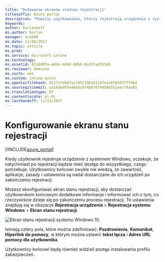 ```yaml
---
title: "Dodawanie ekranów statusu rejestracji"
titlesuffix: Azure portal
description: "Powitaj użytkowników, którzy rejestrują urządzenia z systemem Windows 10."
keywords: 
author: barlanmsft
ms.author: barlan
manager: arob98
ms.date: 11/08/2017
ms.topic: article
ms.prod: 
ms.service: microsoft-intune
ms.technology: 
ms.assetid: 8518d8fa-a0de-449d-89b6-8a33fad7b3eb
ms.reviewer: damionw
ms.suite: ems
ms.custom: intune-azure
ms.openlocfilehash: 01171fe0d7ac245233616134fea36f830ff7f4bd
ms.sourcegitcommit: ca10ab40fe40e5c9f4b6f6f4950b551eecf4aa03
ms.translationtype: HT
ms.contentlocale: pl-PL
ms.lasthandoff: 11/13/2017
---
```

# <a name="set-up-an-enrollment-status-screen"></a>Konfigurowanie ekranu stanu rejestracji

[!INCLUDE[azure_portal](./includes/azure_portal.md)]

Kiedy użytkownik rejestruje urządzenie z systemem Windows, oczekuje, że natychmiast po rejestracji będzie mieć dostęp do wszystkiego, czego potrzebuje. Użytkownicy końcowi zwykle nie wiedzą, że zawartość, aplikacje, zasady i ustawienia są nadal dostarczane do ich urządzeń po zakończeniu rejestracji.

Możesz skonfigurować ekran stanu rejestracji, aby dostarczać użytkownikom końcowym dodatkowe informacje i informować ich o tym, co rzeczywiście dzieje się po zakończeniu procesu rejestracji. Te ustawienia znajdują się w obszarze **Rejestracja urządzenia** > **Rejestracja systemu Windows** > **Ekran stanu rejestracji**.

![Ekran stanu rejestracji systemu Windows 10.](./media/win10-enrollment-status-admin-setup.png)

Istnieją cztery pola, które można zdefiniować: **Pozdrowienia**, **Komunikat**, **Hiperlink do pomocy**, w którym można ustawić **tekst łącza** i **Adres URL pomocy dla użytkownika**.

Użytkownicy końcowi będą również widzieli postęp instalowania profilu zabezpieczeń. 
